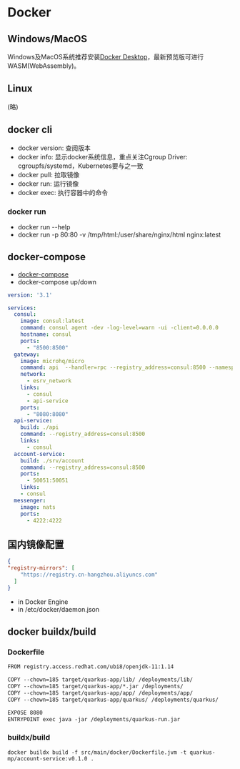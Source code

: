 # Docker

## Windows/MacOS

Windows及MacOS系统推荐安装[Docker Desktop](https://www.docker.com/products/docker-desktop/)，最新预览版可进行WASM(WebAssembly)。

## Linux

(略)

## docker cli

* docker version: 查阅版本
* docker info: 显示docker系统信息，重点关注Cgroup Driver: cgroupfs/systemd，Kubernetes要与之一致
* docker pull: 拉取镜像
* docker run: 运行镜像
* docker exec: 执行容器中的命令

### docker run

* docker run --help
* docker run -p 80:80 -v /tmp/html:/user/share/nginx/html nginx:latest

## docker-compose

* [docker-compose](https://github.com/docker/compose)
* docker-compose up/down

```yml
version: '3.1'

services:
  consul:
    image: consul:latest
    command: consul agent -dev -log-level=warn -ui -client=0.0.0.0
    hostname: consul
    ports:
      - "8500:8500"
  gateway:
    image: microhq/micro
    command: api  --handler=rpc --registry_address=consul:8500 --namespace=esrv
    network: 
      - esrv_network
    links:
      - consul
      - api-service
    ports:
      - "8080:8080"
  api-service:
    build: ./api
    command: --registry_address=consul:8500
    links:
      - consul
  account-service:
    build: ./srv/account
    command: --registry_address=consul:8500
    ports:
      - 50051:50051
    links:
    - consul
  messenger:
    image: nats
    ports:
      - 4222:4222
```


## 国内镜像配置

```json
{
"registry-mirrors": [
    "https://registry.cn-hangzhou.aliyuncs.com"
  ]
}  
```

* in Docker Engine
* in /etc/docker/daemon.json

## docker buildx/build

### Dockerfile

```txt
FROM registry.access.redhat.com/ubi8/openjdk-11:1.14

COPY --chown=185 target/quarkus-app/lib/ /deployments/lib/
COPY --chown=185 target/quarkus-app/*.jar /deployments/
COPY --chown=185 target/quarkus-app/app/ /deployments/app/
COPY --chown=185 target/quarkus-app/quarkus/ /deployments/quarkus/

EXPOSE 8080
ENTRYPOINT exec java -jar /deployments/quarkus-run.jar

```

### buildx/build

```shell
docker buildx build -f src/main/docker/Dockerfile.jvm -t quarkus-mp/account-service:v0.1.0 .
```
